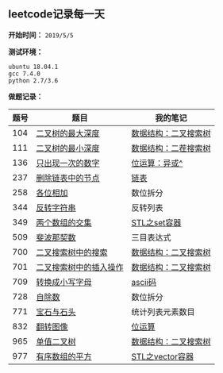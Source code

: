 ﻿## leetcode记录每一天

**开始时间：** 
`2019/5/5`

**测试环境：**
```shell
ubuntu 18.04.1  
gcc 7.4.0  
python 2.7/3.6
```

**做题记录：**

|题号 |题目  |我的笔记  | 
|--|----|-----|
|104|[二叉树的最大深度](https://github.com/593413198/leetcode/tree/master/104)|[数据结构：二叉搜索树](https://blog.csdn.net/luhao19980909/article/details/89931636)|
|111|[二叉树的最小深度](https://github.com/593413198/leetcode/tree/master/111)|[数据结构：二茬搜索树](https://blog.csdn.net/luhao19980909/article/details/89931636)|
|136|[只出现一次的数字](https://github.com/593413198/leetcode/tree/master/136)|[位运算：异或^](https://blog.csdn.net/luhao19980909/article/details/89925491)|
|237|[删除链表中的节点](https://github.com/593413198/leetcode/tree/master/237)|[链表](https://github.com/593413198/Algorithm/tree/master/DataStructure)|
|258|[各位相加](https://github.com/593413198/leetcode/tree/master/258)|数位拆分|
|344| [反转字符串](https://github.com/593413198/leetcode/tree/master/344)|反转列表 |
|349|[两个数组的交集](https://github.com/593413198/leetcode/tree/master/349)    | [STL之set容器](https://blog.csdn.net/luhao19980909/article/details/89913486)|
|509|[斐波那契数](https://github.com/593413198/leetcode/tree/master/509)|三目表达式|
|700|[二叉搜索树中的搜索](https://github.com/593413198/leetcode/tree/master/700)|[数据结构：二叉搜索树](https://blog.csdn.net/luhao19980909/article/details/89931636)|
|701|[二叉搜索树中的插入操作](https://github.com/593413198/leetcode/tree/master/701)|[数据结构：二叉搜索树](https://blog.csdn.net/luhao19980909/article/details/89931636)|
|709|[转换成小写字母](https://github.com/593413198/leetcode/tree/master/709)|[ascii码](http://ascii.911cha.com/)|
|728|[自除数](https://github.com/593413198/leetcode/tree/master/728) | 数位拆分 |
|771|[宝石与石头](https://github.com/593413198/leetcode/tree/master/771)|统计列表元素数目|
|832|[翻转图像](https://github.com/593413198/leetcode/tree/master/832)|[位运算](https://blog.csdn.net/luhao19980909/article/details/89925491)|
|965|[单值二叉树](https://github.com/593413198/leetcode/tree/master/965)|[数据结构：二叉搜索树](https://blog.csdn.net/luhao19980909/article/details/89931636)|
|977|[有序数组的平方](https://github.com/593413198/leetcode/tree/master/977)|[STL之vector容器](https://blog.csdn.net/luhao19980909/article/details/89884585)|
